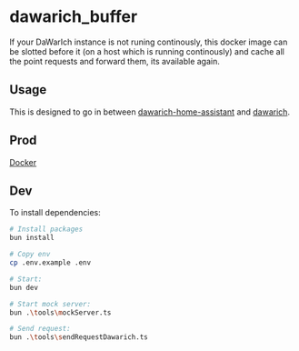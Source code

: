 # dawarich_buffer

If your DaWarIch instance is not runing continously, this docker image can be slotted before it (on a host which is running continously) and cache all the point requests and forward them, its available again.

## Usage

This is designed to go in between [dawarich-home-assistant](https://github.com/AlbinLind/dawarich-home-assistant) and [dawarich](https://github.com/Freika/dawarich).

## Prod

[Docker](./docker-compose.yml)

## Dev

To install dependencies:

```bash
# Install packages
bun install

# Copy env
cp .env.example .env

# Start:
bun dev

# Start mock server:
bun .\tools\mockServer.ts

# Send request:
bun .\tools\sendRequestDawarich.ts

```
